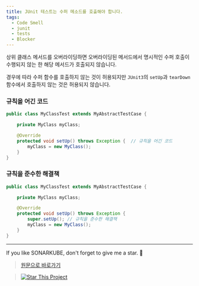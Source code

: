 ```yaml
---
title: JUnit 테스트는 수퍼 메소드를 호출해야 합니다.
tags:
  - Code Smell
  - junit
  - tests
  - Blocker
---
```


상위 클래스 메서드를 오버라이딩하면 오버라이딩된 메서드에서 명시적인 수퍼 호출이 수행되지 않는 한 해당 메서드가 호출되지 않습니다.

경우에 따라 수퍼 함수를 호출하지 않는 것이 허용되지만 `JUnit3`의 `setUp`과 `tearDown` 함수에서 호출하지 않는 것은 허용되지 않습니다. 

### 규칙을 어긴 코드

```java
public class MyClassTest extends MyAbstractTestCase {

    private MyClass myClass;

    @Override
    protected void setUp() throws Exception {  // 규칙을 어긴 코드
        myClass = new MyClass();
    }
}
```

### 규칙을 준수한 해결책

```java
public class MyClassTest extends MyAbstractTestCase {

    private MyClass myClass;

    @Override
    protected void setUp() throws Exception {
        super.setUp(); // 규칙을 준수한 해결책
        myClass = new MyClass();
    }
}
```

---

If you like SONARKUBE, don't forget to give me a star. :star2:

> [원문으로 바로가기](https://rules.sonarsource.com/java/tag/tests/RSPEC-2188)

> [![Star This Project](https://img.shields.io/github/stars/kantabile/sonarkube.svg?label=Stars&style=social)](https://github.com/kantabile/sonarkube)

